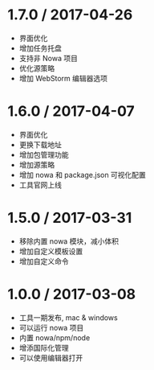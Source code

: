 1.7.0 / 2017-04-26
==================
* 界面优化
* 增加任务托盘
* 支持非 Nowa 项目
* 优化源策略
* 增加 WebStorm 编辑器选项

1.6.0 / 2017-04-07
==================

* 界面优化
* 更换下载地址
* 增加包管理功能
* 增加源策略
* 增加 nowa 和 package.json 可视化配置
* 工具官网上线

1.5.0 / 2017-03-31
==================

* 移除内置 nowa 模块，减小体积
* 增加自定义模板设置
* 增加自定义命令

1.0.0 / 2017-03-08
==================

* 工具一期发布, mac & windows
* 可以运行 nowa 项目
* 内置 nowa/npm/node
* 增添国际化管理
* 可以使用编辑器打开
